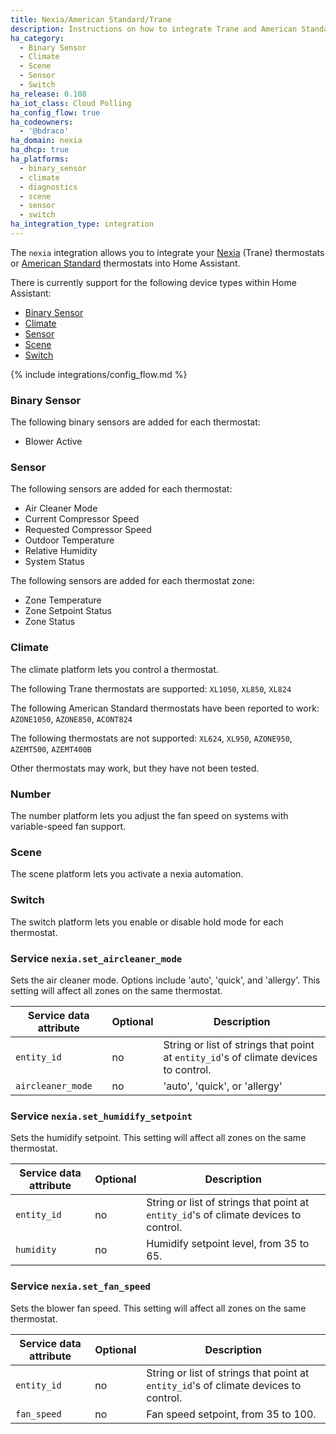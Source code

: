 ```yaml
---
title: Nexia/American Standard/Trane
description: Instructions on how to integrate Trane and American Standard thermostats into Home Assistant.
ha_category:
  - Binary Sensor
  - Climate
  - Scene
  - Sensor
  - Switch
ha_release: 0.108
ha_iot_class: Cloud Polling
ha_config_flow: true
ha_codeowners:
  - '@bdraco'
ha_domain: nexia
ha_dhcp: true
ha_platforms:
  - binary_sensor
  - climate
  - diagnostics
  - scene
  - sensor
  - switch
ha_integration_type: integration
---
```


The `nexia` integration allows you to integrate your [Nexia](https://mynexia.com/) (Trane) thermostats or [American Standard](https://asairhome.com/) thermostats into Home Assistant.

There is currently support for the following device types within Home Assistant:

- [Binary Sensor](#binary-sensor)
- [Climate](#climate)
- [Sensor](#sensor)
- [Scene](#scene)
- [Switch](#switch)

{% include integrations/config_flow.md %}

### Binary Sensor

The following binary sensors are added for each thermostat:

- Blower Active

### Sensor

The following sensors are added for each thermostat:

- Air Cleaner Mode
- Current Compressor Speed
- Requested Compressor Speed
- Outdoor Temperature
- Relative Humidity
- System Status

The following sensors are added for each thermostat zone:

- Zone Temperature
- Zone Setpoint Status
- Zone Status

### Climate

The climate platform lets you control a thermostat.

The following Trane thermostats are supported: `XL1050`, `XL850`, `XL824`

The following American Standard thermostats have been reported to work: `AZONE1050`, `AZONE850`, `ACONT824`

The following thermostats are not supported: `XL624`, `XL950`, `AZONE950`, `AZEMT500`, `AZEMT400B`

Other thermostats may work, but they have not been tested.

### Number

The number platform lets you adjust the fan speed on systems with variable-speed fan support.

### Scene

The scene platform lets you activate a nexia automation.

### Switch

The switch platform lets you enable or disable hold mode for each thermostat.

### Service `nexia.set_aircleaner_mode`

Sets the air cleaner mode. Options include 'auto', 'quick', and 
'allergy'. This setting will affect all zones on the same thermostat.

| Service data attribute | Optional | Description |
| ---------------------- | -------- | ----------- |
| `entity_id` | no | String or list of strings that point at `entity_id`'s of climate devices to control.
| `aircleaner_mode` | no | 'auto', 'quick', or 'allergy'

### Service `nexia.set_humidify_setpoint`

Sets the humidify setpoint. This setting will affect all zones on the same thermostat.

| Service data attribute | Optional | Description |
| ---------------------- | -------- | ----------- |
| `entity_id` | no | String or list of strings that point at `entity_id`'s of climate devices to control.
| `humidity` | no | Humidify setpoint level, from 35 to 65.

### Service `nexia.set_fan_speed`

Sets the blower fan speed. This setting will affect all zones on the same thermostat.

| Service data attribute | Optional | Description |
| ---------------------- | -------- | ----------- |
| `entity_id` | no | String or list of strings that point at `entity_id`'s of climate devices to control.
| `fan_speed` | no | Fan speed setpoint, from 35 to 100.